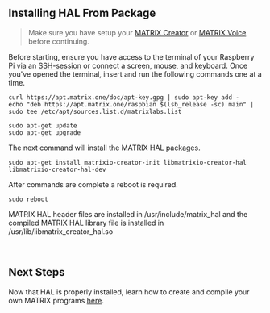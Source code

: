## Installing HAL From Package

> Make sure you have setup your
> [MATRIX Creator](/matrix-creator/device-setup) or
> [MATRIX Voice](/matrix-voice/device-setup) before continuing.

Before starting, ensure you have access to the terminal of your Raspberry Pi via an <a href="https://www.raspberrypi.org/documentation/remote-access/ssh/" target="_blank">SSH-session</a> or connect a screen, mouse, and keyboard. Once you've opened the terminal, insert and run the following commands one at a time.

```language-bash
curl https://apt.matrix.one/doc/apt-key.gpg | sudo apt-key add -
echo "deb https://apt.matrix.one/raspbian $(lsb_release -sc) main" | sudo tee /etc/apt/sources.list.d/matrixlabs.list

sudo apt-get update
sudo apt-get upgrade
```

The next command will install the MATRIX HAL packages.

```language-bash
sudo apt-get install matrixio-creator-init libmatrixio-creator-hal libmatrixio-creator-hal-dev
```

After commands are complete a reboot is required.

```language-bash
sudo reboot
```

MATRIX HAL header files are installed in /usr/include/matrix_hal and the compiled MATRIX HAL library file is installed in /usr/lib/libmatrix_creator_hal.so

<br/>

## Next Steps

Now that HAL is properly installed, learn how to create and compile your own MATRIX programs [here](programs).

